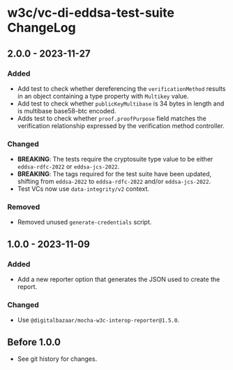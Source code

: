 # w3c/vc-di-eddsa-test-suite ChangeLog

## 2.0.0 - 2023-11-27

### Added
- Add test to check whether dereferencing the `verificationMethod` results in an
  object containing a type property with `Multikey` value.
- Add test to check whether `publicKeyMultibase` is 34 bytes in length and is
  multibase base58-btc encoded.
- Adds test to check whether `proof.proofPurpose` field matches the verification
  relationship expressed by the verification method controller.

### Changed
- **BREAKING**: The tests require the cryptosuite type value to be either
  `eddsa-rdfc-2022` or `eddsa-jcs-2022`.
- **BREAKING**: The tags required for the test suite have been updated, shifting
  from `eddsa-2022` to `eddsa-rdfc-2022` and/or `eddsa-jcs-2022`.
- Test VCs now use `data-integrity/v2` context.

### Removed
- Removed unused `generate-credentials` script.

## 1.0.0 - 2023-11-09

### Added
- Add a new reporter option that generates the JSON used to create the report.

### Changed
- Use `@digitalbazaar/mocha-w3c-interop-reporter@1.5.0`.

## Before 1.0.0

- See git history for changes.
